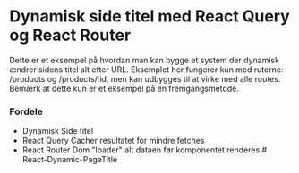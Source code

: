 # Dynamisk side titel med React Query og React Router

Dette er et eksempel på hvordan man kan bygge et system der dynamisk ændrer sidens titel
alt efter URL. Eksemplet her fungerer kun med ruterne: /products og /products/:id, men kan udbygges til at virke med alle
routes. Bemærk at dette kun er et eksempel på en fremgangsmetode.

### Fordele

- Dynamisk Side titel
- React Query Cacher resultatet for mindre fetches
- React Router Dom "loader" alt dataen før komponentet renderes
#   R e a c t - D y n a m i c - P a g e T i t l e  
 